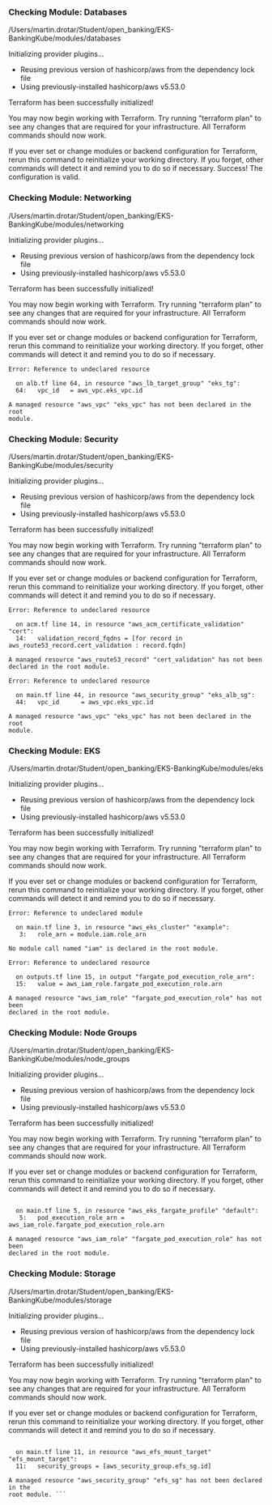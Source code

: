 ### Checking Module: Databases
/Users/martin.drotar/Student/open_banking/EKS-BankingKube/modules/databases

Initializing provider plugins...
- Reusing previous version of hashicorp/aws from the dependency lock file
- Using previously-installed hashicorp/aws v5.53.0

Terraform has been successfully initialized!

You may now begin working with Terraform. Try running "terraform plan" to see
any changes that are required for your infrastructure. All Terraform commands
should now work.

If you ever set or change modules or backend configuration for Terraform,
rerun this command to reinitialize your working directory. If you forget, other
commands will detect it and remind you to do so if necessary.
Success! The configuration is valid.

### Checking Module: Networking
/Users/martin.drotar/Student/open_banking/EKS-BankingKube/modules/networking

Initializing provider plugins...
- Reusing previous version of hashicorp/aws from the dependency lock file
- Using previously-installed hashicorp/aws v5.53.0

Terraform has been successfully initialized!

You may now begin working with Terraform. Try running "terraform plan" to see
any changes that are required for your infrastructure. All Terraform commands
should now work.

If you ever set or change modules or backend configuration for Terraform,
rerun this command to reinitialize your working directory. If you forget, other
commands will detect it and remind you to do so if necessary.
```
Error: Reference to undeclared resource

  on alb.tf line 64, in resource "aws_lb_target_group" "eks_tg":
  64:   vpc_id   = aws_vpc.eks_vpc.id

A managed resource "aws_vpc" "eks_vpc" has not been declared in the root
module.
```
### Checking Module: Security
/Users/martin.drotar/Student/open_banking/EKS-BankingKube/modules/security

Initializing provider plugins...
- Reusing previous version of hashicorp/aws from the dependency lock file
- Using previously-installed hashicorp/aws v5.53.0

Terraform has been successfully initialized!

You may now begin working with Terraform. Try running "terraform plan" to see
any changes that are required for your infrastructure. All Terraform commands
should now work.

If you ever set or change modules or backend configuration for Terraform,
rerun this command to reinitialize your working directory. If you forget, other
commands will detect it and remind you to do so if necessary.
```
Error: Reference to undeclared resource

  on acm.tf line 14, in resource "aws_acm_certificate_validation" "cert":
  14:   validation_record_fqdns = [for record in aws_route53_record.cert_validation : record.fqdn]

A managed resource "aws_route53_record" "cert_validation" has not been
declared in the root module.

Error: Reference to undeclared resource

  on main.tf line 44, in resource "aws_security_group" "eks_alb_sg":
  44:   vpc_id      = aws_vpc.eks_vpc.id

A managed resource "aws_vpc" "eks_vpc" has not been declared in the root
module.
```
### Checking Module: EKS
/Users/martin.drotar/Student/open_banking/EKS-BankingKube/modules/eks

Initializing provider plugins...
- Reusing previous version of hashicorp/aws from the dependency lock file
- Using previously-installed hashicorp/aws v5.53.0

Terraform has been successfully initialized!

You may now begin working with Terraform. Try running "terraform plan" to see
any changes that are required for your infrastructure. All Terraform commands
should now work.

If you ever set or change modules or backend configuration for Terraform,
rerun this command to reinitialize your working directory. If you forget, other
commands will detect it and remind you to do so if necessary.
```
Error: Reference to undeclared module

  on main.tf line 3, in resource "aws_eks_cluster" "example":
   3:   role_arn = module.iam.role_arn

No module call named "iam" is declared in the root module.

Error: Reference to undeclared resource

  on outputs.tf line 15, in output "fargate_pod_execution_role_arn":
  15:   value = aws_iam_role.fargate_pod_execution_role.arn

A managed resource "aws_iam_role" "fargate_pod_execution_role" has not been
declared in the root module.
```

### Checking Module: Node Groups
/Users/martin.drotar/Student/open_banking/EKS-BankingKube/modules/node_groups

Initializing provider plugins...
- Reusing previous version of hashicorp/aws from the dependency lock file
- Using previously-installed hashicorp/aws v5.53.0

Terraform has been successfully initialized!

You may now begin working with Terraform. Try running "terraform plan" to see
any changes that are required for your infrastructure. All Terraform commands
should now work.

If you ever set or change modules or backend configuration for Terraform,
rerun this command to reinitialize your working directory. If you forget, other
commands will detect it and remind you to do so if necessary.


``` Error: Reference to undeclared resource

  on main.tf line 5, in resource "aws_eks_fargate_profile" "default":
   5:   pod_execution_role_arn = aws_iam_role.fargate_pod_execution_role.arn

A managed resource "aws_iam_role" "fargate_pod_execution_role" has not been
declared in the root module.

```

### Checking Module: Storage
/Users/martin.drotar/Student/open_banking/EKS-BankingKube/modules/storage

Initializing provider plugins...
- Reusing previous version of hashicorp/aws from the dependency lock file
- Using previously-installed hashicorp/aws v5.53.0

Terraform has been successfully initialized!

You may now begin working with Terraform. Try running "terraform plan" to see
any changes that are required for your infrastructure. All Terraform commands
should now work.

If you ever set or change modules or backend configuration for Terraform,
rerun this command to reinitialize your working directory. If you forget, other
commands will detect it and remind you to do so if necessary.

``` Error: Reference to undeclared resource

  on main.tf line 11, in resource "aws_efs_mount_target" "efs_mount_target":
  11:   security_groups = [aws_security_group.efs_sg.id]

A managed resource "aws_security_group" "efs_sg" has not been declared in the
root module. ```
